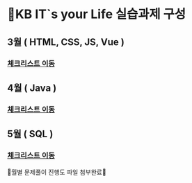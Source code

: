 # 📜KB IT`s your Life 실습과제 구성

##  3월 ( HTML, CSS, JS, Vue )
### [체크리스트 이동]()
##  4월 ( Java ) 
### [체크리스트 이동]()
##  5월 ( SQL )
### [체크리스트 이동](https://github.com/Mminjae/Practice/blob/main/5%EC%9B%94/README.md)

🔧월별 문제풀이 진행도 파일 첨부완료🔧
